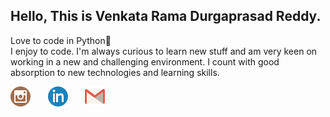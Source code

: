 ## Hello, This is Venkata Rama Durgaprasad Reddy.

Love to code in Python🐍  
I enjoy to code.
I'm always curious to learn new stuff and am very keen on working in a new and challenging environment. I count with good absorption to new technologies and learning skills.

[![](https://github.com/venkataramadurgaprasad/venkataramadurgaprasad/blob/master/instagram%20image.png)](https://www.instagram.com/venkataramadurgaprasad/)&nbsp;&nbsp;&nbsp;&nbsp;&nbsp;&nbsp;&nbsp;[![](https://github.com/venkataramadurgaprasad/venkataramadurgaprasad/blob/master/linkedin%20image.png)](https://www.linkedin.com/in/kovvuri-venkata-rama-durgaprasad-reddy/)&nbsp;&nbsp;&nbsp;&nbsp;&nbsp;&nbsp;&nbsp;[![](https://github.com/venkataramadurgaprasad/venkataramadurgaprasad/blob/master/image.png)](mailto:venkatarama457@gmail.com)
